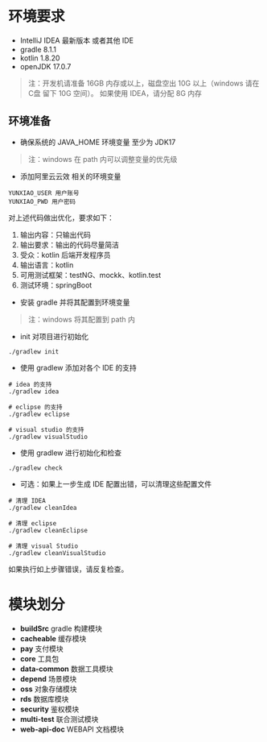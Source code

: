 # 环境要求

- IntelliJ IDEA 最新版本 或者其他 IDE
- gradle 8.1.1
- kotlin 1.8.20
- openJDK 17.0.7

> 注：开发机请准备 16GB 内存或以上，磁盘空出 10G 以上（windows 请在 C盘 留下 10G
> 空间）。
> 如果使用 IDEA，请分配 8G 内存

## 环境准备

- 确保系统的 JAVA_HOME 环境变量 至少为 JDK17

> 注：windows 在 path 内可以调整变量的优先级

- 添加阿里云云效 相关的环境变量

```text
YUNXIAO_USER 用户账号
YUNXIAO_PWD 用户密码
```

对上述代码做出优化，要求如下：
1. 输出内容：只输出代码
2. 输出要求：输出的代码尽量简洁
3. 受众：kotlin 后端开发程序员
4. 输出语言：kotlin
5. 可用测试框架：testNG、mockk、kotlin.test
6. 测试环境：springBoot

- 安装 gradle 并将其配置到环境变量

> 注：windows 将其配置到 path 内

- init 对项目进行初始化

```shell
./gradlew init
```

- 使用 gradlew 添加对各个 IDE 的支持

```shell
# idea 的支持
./gradlew idea

# eclipse 的支持
./gradlew eclipse

# visual studio 的支持
./gradlew visualStudio
```

- 使用 gradlew 进行初始化和检查

```shell
./gradlew check
```

- 可选：如果上一步生成 IDE 配置出错，可以清理这些配置文件

```shell
# 清理 IDEA
./gradlew cleanIdea

# 清理 eclipse
./gradlew cleanEclipse

# 清理 visual Studio
./gradlew cleanVisualStudio
```

如果执行如上步骤错误，请反复检查。

# 模块划分

- **buildSrc** gradle 构建模块
- **cacheable** 缓存模块
- **pay** 支付模块
- **core** 工具包
- **data-common** 数据工具模块
- **depend** 场景模块
- **oss** 对象存储模块
- **rds** 数据库模块
- **security** 鉴权模块
- **multi-test** 联合测试模块
- **web-api-doc** WEBAPI 文档模块

